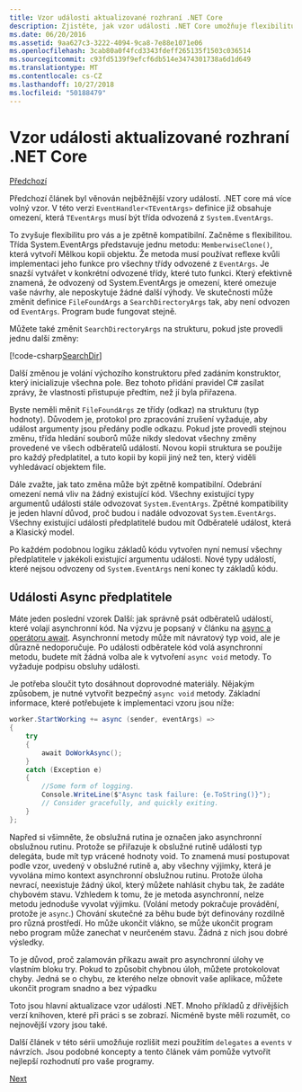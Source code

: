 ```yaml
---
title: Vzor události aktualizované rozhraní .NET Core
description: Zjistěte, jak vzor události .NET Core umožňuje flexibilitu s zpětné kompatibility a jak implementovat zpracování bezpečné událostí s asynchronní odběrateli.
ms.date: 06/20/2016
ms.assetid: 9aa627c3-3222-4094-9ca8-7e88e1071e06
ms.openlocfilehash: 3cab80a0f4fcd3343fdeff265135f1503c036514
ms.sourcegitcommit: c93fd5139f9efcf6db514e3474301738a6d1d649
ms.translationtype: MT
ms.contentlocale: cs-CZ
ms.lasthandoff: 10/27/2018
ms.locfileid: "50188479"
---
```

# <a name="the-updated-net-core-event-pattern"></a>Vzor události aktualizované rozhraní .NET Core

[Předchozí](event-pattern.md)

Předchozí článek byl věnován nejběžnější vzory událostí. .NET core má více volný vzor. V této verzi `EventHandler<TEventArgs>` definice již obsahuje omezení, která `TEventArgs` musí být třída odvozená z `System.EventArgs`.

To zvyšuje flexibilitu pro vás a je zpětně kompatibilní. Začněme s flexibilitou. Třída System.EventArgs představuje jednu metodu: `MemberwiseClone()`, která vytvoří Mělkou kopii objektu.
Že metoda musí používat reflexe kvůli implementaci jeho funkce pro všechny třídy odvozené z `EventArgs`. Je snazší vytvářet v konkrétní odvozené třídy, které tuto funkci. Který efektivně znamená, že odvozený od System.EventArgs je omezení, které omezuje vaše návrhy, ale neposkytuje žádné další výhody.
Ve skutečnosti může změnit definice `FileFoundArgs` a `SearchDirectoryArgs` tak, aby není odvozen od `EventArgs`.
Program bude fungovat stejně.

Můžete také změnit `SearchDirectoryArgs` na strukturu, pokud jste provedli jednu další změny:

[!code-csharp[SearchDir](../../samples/csharp/events/Program.cs#DeclareSearchEvent "Define search directory event")]

Další změnou je volání výchozího konstruktoru před zadáním konstruktor, který inicializuje všechna pole. Bez tohoto přidání pravidel C# zasílat zprávy, že vlastnosti přistupuje předtím, než jí byla přiřazena.

Byste neměli měnit `FileFoundArgs` ze třídy (odkaz) na strukturu (typ hodnoty). Důvodem je, protokol pro zpracování zrušení vyžaduje, aby událost argumenty jsou předány podle odkazu. Pokud jste provedli stejnou změnu, třída hledání souborů může nikdy sledovat všechny změny provedené ve všech odběratelů událostí. Novou kopii struktura se použije pro každý předplatitel, a tuto kopii by kopii jiný než ten, který viděli vyhledávací objektem file.

Dále zvažte, jak tato změna může být zpětně kompatibilní.
Odebrání omezení nemá vliv na žádný existující kód. Všechny existující typy argumentů události stále odvozovat `System.EventArgs`.
Zpětné kompatibility je jeden hlavní důvod, proč budou i nadále odvozovat `System.EventArgs`. Všechny existující události předplatitelé budou mít Odběratelé událost, která a Klasický model.

Po každém podobnou logiku základů kódu vytvořen nyní nemusí všechny předplatitele v jakékoli existující argumentu události. Nové typy událostí, které nejsou odvozeny od `System.EventArgs` není konec ty základů kódu.

## <a name="events-with-async-subscribers"></a>Události Async předplatitele

Máte jeden poslední vzorek Další: jak správně psát odběratelů událostí, které volají asynchronní kód. Na výzvu je popsaný v článku na [async a operátoru await](async.md). Asynchronní metody může mít návratový typ void, ale je důrazně nedoporučuje. Po události odběratele kód volá asynchronní metodu, budete mít žádná volba ale k vytvoření `async void` metody. To vyžaduje podpisu obsluhy události.

Je potřeba sloučit tyto dosáhnout doprovodné materiály. Nějakým způsobem, je nutné vytvořit bezpečný `async void` metody. Základní informace, které potřebujete k implementaci vzoru jsou níže:

```csharp
worker.StartWorking += async (sender, eventArgs) =>
{
    try 
    {
        await DoWorkAsync();
    }
    catch (Exception e)
    {
        //Some form of logging.
        Console.WriteLine($"Async task failure: {e.ToString()}");
        // Consider gracefully, and quickly exiting.
    }
};
```

Napřed si všimněte, že obslužná rutina je označen jako asynchronní obslužnou rutinu. Protože se přiřazuje k obslužné rutině události typ delegáta, bude mít typ vrácené hodnoty void. To znamená musí postupovat podle vzor, uvedený v obslužné rutině a, aby všechny výjimky, která je vyvolána mimo kontext asynchronní obslužnou rutinu. Protože úloha nevrací, neexistuje žádný úkol, který můžete nahlásit chybu tak, že zadáte chybovém stavu. Vzhledem k tomu, že je metoda asynchronní, nelze metodu jednoduše vyvolat výjimku. (Volání metody pokračuje provádění, protože je `async`.) Chování skutečné za běhu bude být definovány rozdílně pro různá prostředí. Ho může ukončit vlákno, se může ukončit program nebo program může zanechat v neurčeném stavu. Žádná z nich jsou dobré výsledky.

To je důvod, proč zalamován příkazu await pro asynchronní úlohy ve vlastním bloku try. Pokud to způsobit chybnou úloh, můžete protokolovat chyby. Jedná se o chybu, ze kterého nelze obnovit vaše aplikace, můžete ukončit program snadno a bez výpadku

Toto jsou hlavní aktualizace vzor události .NET. Mnoho příkladů z dřívějších verzí knihoven, které při práci s se zobrazí. Nicméně byste měli rozumět, co nejnovější vzory jsou také.

Další článek v této sérii umožňuje rozlišit mezi použitím `delegates` a `events` v návrzích. Jsou podobné koncepty a tento článek vám pomůže vytvořit nejlepší rozhodnutí pro vaše programy.

[Next](distinguish-delegates-events.md)
